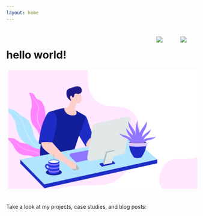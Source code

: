 ```yaml
---
layout: home
---
```

<a href="https://twitter.com/dawesinho">
    <img src="https://cdn-icons-png.flaticon.com/512/733/733579.png"
        style="max-width: 2rem; min-width: none; padding: .5rem; margin: 1rem;" 
        align="right">
</a>

<a href="https://github.com/dawesry">
    <img src="https://cdn-icons-png.flaticon.com/512/733/733553.png"
        style="max-width: 2rem; min-width: none;padding: .5rem; margin: 1rem;" 
        align="right">
</a>
<br>

<h1>hello world!</h1>

<center>
<img style="max-height: fit-content; padding:5px;" src="src/illustration-A7PK3R5BNE.png">
</center><br>

Take a look at my projects, case studies, and blog posts:
